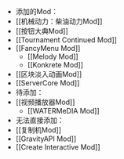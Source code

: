 - 添加的Mod：
- [[机械动力：柴油动力Mod]]
- [[按钮大典Mod]]
- [[Tournament Continued Mod]]
- [[FancyMenu Mod]]
  - [[Melody Mod]]
  - [[Konkrete Mod]]
- [[区块淡入动画Mod]]
- [[ServerCore Mod]]
- 待添加：
- [[视频播放器Mod]]
  - [[WATERMeDIA Mod]]
- 无法直接添加：
- [[复制机Mod]]
- [[GravityAPI Mod]]
- [[Create Interactive Mod]]